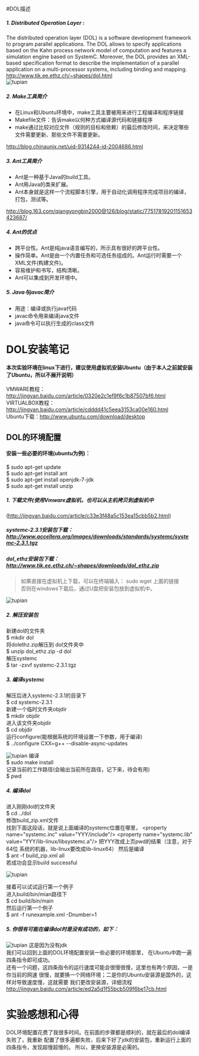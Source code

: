 #DOL描述
##### 1. Distributed Operation Layer :
The distributed operation layer (DOL) is a software development framework to 
program parallel applications. The DOL allows to specify applications based on
the Kahn process network model of computation and features a simulation engine
based on SystemC. Moreover, the DOL provides an XML-based specification format 
to describe the implementation of a parallel application on a multi-processor 
systems, including binding and mapping.
<http://www.tik.ee.ethz.ch/~shapes/dol.html>  
![tupian](http://a3.qpic.cn/psb?/V10GqHsq3dYRfO/hajJ3hzpdJPLOWMZxlm0gNiS.JxnF0JDsbqnPdlyQrw!/c/dAoBAAAAAAAA&ek=1&kp=1&pt=0&bo=7wMoAgAAAAAFB.I!&sce=60-2-2&rf=0-0)

##### 2. Make工具简介
* 在Linux和Ubuntu环境中，make工具主要被用来进行工程编译和程序链接
* Makefile文件：告诉make以何种方式编译源代码和链接程序
* make通过比较对应文件（规则的目标和依赖）的最后修改时间，来决定哪些文件需要更新、那些文件不需要更新。

<http://blog.chinaunix.net/uid-9314244-id-2004686.html>  

##### 3. Ant工具简介
* Ant是一种基于Java的build工具。
* Ant用Java的类来扩展。
* Ant本身就是这样一个流程脚本引擎，用于自动化调用程序完成项目的编译，打包，测试等。

<http://blog.163.com/qiangyongbin2000@126/blog/static/77517819201151653423687/>  

##### 4. Ant的优点
* 跨平台性。Ant是纯java语言编写的，所示具有很好的跨平台性。
* 操作简单。Ant是由一个内置任务和可选任务组成的。Ant运行时需要一个XML文件(构建文件)。
* 容易维护和书写，结构清晰。
* Ant可以集成到开发环境中。  

##### 5. Java与javac简介
* 用途：编译或执行java代码
* javac命令用来编译java文件
* java命令可以执行生成的class文件


# DOL安装笔记 

#### 本次实验环境在linux下进行，建议使用虚拟机安装Ubuntu（由于本人之前就安装了Ubuntu，所以不展开说明）
  VMWARE教程：<http://jingyan.baidu.com/article/0320e2c1ef9f6c1b87507bf6.html>  
  VIRTUALBOX教程：<http://jingyan.baidu.com/article/cdddd41c5eea3153ca00e160.html>  
  Ubuntu下载：<http://www.ubuntu.com/download/desktop>
  
## DOL的环境配置
#### 安装一些必要的环境(ubuntu为例)：
  $    sudo apt-get update  
  $	   sudo apt-get install ant  
  $    sudo apt-get install openjdk-7-jdk  
  $	   sudo apt-get install unzip  
  
  
##### 1. 下载文件(使用Vmware虚拟机，也可以从主机拷贝到虚拟机中
  (<http://jingyan.baidu.com/article/c33e3f48a5c153ea15cbb5b2.html>)  
##### systemc-2.3.1安装包下载： <http://www.accellera.org/images/downloads/standards/systemc/systemc-2.3.1.tgz>
##### dol_ethz安装包下载： <http://www.tik.ee.ethz.ch/~shapes/downloads/dol_ethz.zip>
> 如果直接在虚拟机上下载，可以在终端输入： sudo wget 上面的链接  
> 否则在windows下载后，通过U盘把安装包放到虚拟机中。

![tupian](http://a1.qpic.cn/psb?/V10GqHsq3dYRfO/R7sca.F43Ydw8*q7eDN6cSfODrR*XjNr5oqkxJBCyAU!/b/dAgBAAAAAAAA&bo=4AJCAgAAAAAFAIE!&rf=viewer_4)

##### 2. 解压安装包 
新建dol的文件夹   
$    mkdir dol  
将dolethz.zip解压到 dol文件夹中  
$	unzip dol_ethz.zip -d dol  
解压systemc  
$	tar -zxvf systemc-2.3.1.tgz  

##### 3. 编译systemc
解压后进入systemc-2.3.1的目录下  
$    cd systemc-2.3.1  
新建一个临时文件夹objdir  
$	mkdir objdir  
进入该文件夹objdir  
$	cd objdir  
运行configure(能根据系统的环境设置一下参数，用于编译)  
$	../configure CXX=g++ --disable-async-updates  

![tupian](http://a4.qpic.cn/psb?/V10GqHsq3dYRfO/HTdx2mMIGhYciEHH4xSfOggSm1LodjAplGeAusoeIcU!/c/dMcAAAAAAAAA&ek=1&kp=1&pt=0&bo=fQLwAAAAAAAFB6s!&sce=60-2-2&rf=0-0)
编译  
$    sudo make install   
记录当前的工作路径(会输出当前所在路径，记下来，待会有用)  
$    pwd  


##### 4. 编译dol  
进入刚刚dol的文件夹  
$    cd ../dol  
修改build_zip.xml文件  
找到下面这段话，就是说上面编译的systemc位置在哪里，
&lt;property name="systemc.inc" value="YYY/include"/&gt;
&lt;property name="systemc.lib" value="YYY/lib-linux/libsystemc.a"/&gt;
把YYY改成上页pwd的结果（注意，对于  64位 系统的机器，lib-linux要改成lib-linux64） 
然后是编译  
$    ant -f build_zip.xml all  
若成功会显示build successful  

![tupian](http://a3.qpic.cn/psb?/V10GqHsq3dYRfO/QXu.S1f*MwtVDA6JfGhHCAhtDKEpIDsJMwPxmggAjK4!/c/dAoBAAAAAAAA&ek=1&kp=1&pt=0&bo=nAG0AAAAAAAFBw0!&sce=60-2-2&rf=0-0)

接着可以试试运行第一个例子  
进入build/bin/mian路径下  
$    cd build/bin/main  
然后运行第一个例子  
$	ant -f runexample.xml -Dnumber=1  

##### 5. 你很有可能在编译dol时是没有成功的，如下：  
![tupian](http://a1.qpic.cn/psb?/V10GqHsq3dYRfO/rWj5pa0mRlELJd7ERbWDm9r2KkzhZ*EhdJzp7KRIoR8!/b/dMgAAAAAAAAA&ek=1&kp=1&pt=0&bo=OQLKAAAAAAAFB9U!&sce=60-3-3&rf=viewer_4)
这是因为没有jdk  
我们可以回到上面的DOL环境配置安装一些必要的环境那里，
在Ubuntu中跑一遍四条指令即可成功。  
还有一个问题，这四条指令的运行速度可能会很慢很慢，这里也有两个原因，一是你当前的网速
很慢，就要换一个网络环境；二是你的Ubuntu安装源是国外的，这样对导致速度慢，这就需要
我们更改安装源，详细流程<http://jingyan.baidu.com/article/ed2a5d1f55bcb509f6be17cb.html>


# 实验感想和心得
DOL环境配置花费了我很多时间。在前面的步骤都是顺利的，就在最后的dol编译失败了，我重新
配置了很多遍都失败，后来下好了jdk的安装包，重新运行上面的四条指令，发现超慢超慢的。
所以，更换安装源是必需的。  




















